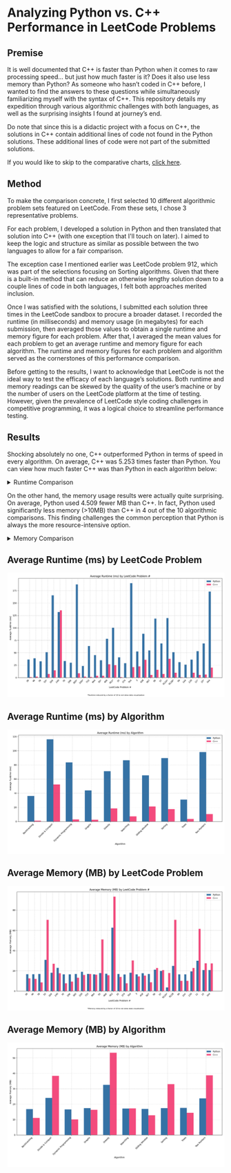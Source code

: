 # Analyzing Python vs. C++ Performance in LeetCode Problems

## Premise

It is well documented that C++ is faster than Python when it comes to raw processing speed… but just how much faster is it? Does it also use less memory than Python? As someone who hasn’t coded in C++ before, I wanted to find the answers to these questions while simultaneously familiarizing myself with the syntax of C++. This repository details my expedition through various algorithmic challenges with both languages, as well as the surprising insights I found at journey’s end.

Do note that since this is a didactic project with a focus on C++, the solutions in C++ contain additional lines of code not found in the Python solutions. These additional lines of code were not part of the submitted solutions.

If you would like to skip to the comparative charts, [click here](#charts).

## Method

To make the comparison concrete, I first selected 10 different algorithmic problem sets featured on LeetCode. From these sets, I chose 3 representative problems.

For each problem, I developed a solution in Python and then translated that solution into C++ (with one exception that I'll touch on later). I aimed to keep the logic and structure as similar as possible between the two languages to allow for a fair comparison.

The exception case I mentioned earlier was LeetCode problem 912, which was part of the selections focusing on Sorting algorithms. Given that there is a built-in method that can reduce an otherwise lengthy solution down to a couple lines of code in both languages, I felt both approaches merited inclusion.

Once I was satisfied with the solutions, I submitted each solution three times in the LeetCode sandbox to procure a broader dataset. I recorded the runtime (in milliseconds) and memory usage (in megabytes) for each submission, then averaged those values to obtain a single runtime and memory figure for each problem. After that, I averaged the mean values for each problem to get an average runtime and memory figure for each algorithm. The runtime and memory figures for each problem and algorithm served as the cornerstones of this performance comparison.

Before getting to the results, I want to acknowledge that LeetCode is not the ideal way to test the efficacy of each language’s solutions. Both runtime and memory readings can be skewed by the quality of the user’s machine or by the number of users on the LeetCode platform at the time of testing. However, given the prevalence of LeetCode style coding challenges in competitive programming, it was a logical choice to streamline performance testing.

## Results

Shocking absolutely no one, C++ outperformed Python in terms of speed in every algorithm. On average, C++ was 5.253 times faster than Python. You can view how much faster C++ was than Python in each algorithm below:

<details>
<summary>Runtime Comparison</summary>

* Backtracking - 36x faster
* Divide & Conquer - 2.221x faster
* Dynamic Programming - 28.781x faster
* Graphs - 18.423x faster
* Greedy - 3.837x faster
* Searching - 11.804x faster
* Sliding Window - 3.068x faster
* Sorting - 5.092x faster
* Trees - 8.999x faster
* Two Pointers - 9.307x faster
<br>

* Python average runtime – 72.082ms
* C++ average runtime – 13.721ms
<br>

* Overall average – C++ was 5.253x faster

</details>

On the other hand, the memory usage results were actually quite surprising. On average, Python used 4.509 fewer MB than C++. In fact, Python used significantly less memory (>10MB) than C++ in 4 out of the 10 algorithmic comparisons. This finding challenges the common perception that Python is always the more resource-intensive option.

<details>
<summary>Memory Comparison</summary>

* Backtracking – C++ used 5.716 fewer MB
* Divide & Conquer – Python used 14.417 fewer MB
* Dynamic Programming – C++ used 6.579 fewer MB
* Graphs – C++ used 1.161 fewer MB
* Greedy – Python used 20.859 fewer MB
* Searching – Python used 0.112 fewer MB
* Sliding Window – C++ used 4.131 fewer MB
* Sorting – Python used 15.538 fewer MB
* Trees – C++ used 3.183 fewer MB
* Two Pointers – Python used 14.934 fewer MB
<br>

* Python average memory usage – 20.015MB
* C++ average memory usage – 24.524MB
<br>

* Overall average – Python used 4.509 fewer MB

</details>

<a id="charts"></a>

## Average Runtime (ms) by LeetCode Problem #
![Average Runtime by Problem](avg_runtime_by_lc_problem.png)

## Average Runtime (ms) by Algorithm
![Average Runtime by Algorithm](avg_runtime_by_algorithm.png)

## Average Memory (MB) by LeetCode Problem #
![Average Memory by Problem](avg_memory_by_lc_problem.png)

## Average Memory (MB) by Algorithm
![Average Memory by Algorithm](avg_memory_by_algorithm.png)
